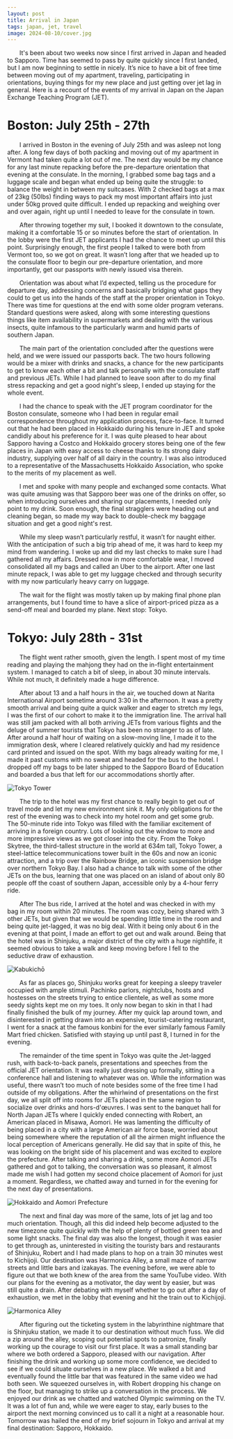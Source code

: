 ```yaml
---
layout: post
title: Arrival in Japan
tags: japan, jet, travel
image: 2024-08-10/cover.jpg
---
```


&emsp;&emsp;It's been about two weeks now since I first arrived in Japan and headed to Sapporo. Time has seemed to pass by quite quickly since I first landed, but I am now beginning to settle in nicely. It’s nice to have a bit of free time between moving out of my apartment, traveling, participating in orientations, buying things for my new place and just getting over jet lag in general. Here is a recount of the events of my arrival in Japan on the Japan Exchange Teaching Program (JET).  

# Boston: July 25th - 27th
&emsp;&emsp;I arrived in Boston in the evening of July 25th and was asleep not long after. A long few days of both packing and moving out of my apartment in Vermont had taken quite a lot out of me. The next day would be my chance for any last minute repacking before the pre-departure orientation that evening at the consulate. In the morning, I grabbed some bag tags and a luggage scale and began what ended up being quite the struggle: to balance the weight in between my suitcases. With 2 checked bags at a max of 23kg (50lbs) finding ways to pack my most important affairs into just under 50kg proved quite difficult. I ended up repacking and weighing over and over again, right up until I needed to leave for the consulate in town.  

&emsp;&emsp;After throwing together my suit, I booked it downtown to the consulate, making it a comfortable 15 or so minutes before the start of orientation. In the lobby were the first JET applicants I had the chance to meet up until this point. Surprisingly enough, the first people I talked to were both from Vermont too, so we got on great. It wasn’t long after that we headed up to the consulate floor to begin our pre-departure orientation, and more importantly, get our passports with newly issued visa therein.  

&emsp;&emsp;Orientation was about what I’d expected, telling us the procedure for departure day, addressing concerns and basically bridging what gaps they could to get us into the hands of the staff at the proper orientation in Tokyo. There was time for questions at the end with some older program veterans. Standard questions were asked, along with some interesting questions things like item availability in supermarkets and dealing with the various insects, quite infamous to the particularly warm and humid parts of southern Japan.  

&emsp;&emsp;The main part of the orientation concluded after the questions were held, and we were issued our passports back. The two hours following would be a mixer with drinks and snacks, a chance for the new participants to get to know each other a bit and talk personally with the consulate staff and previous JETs. While I had planned to leave soon after to do my final stress repacking and get a good night's sleep, I ended up staying for the whole event.  

&emsp;&emsp;I had the chance to speak with the JET program coordinator for the Boston consulate, someone who I had been in regular email correspondence throughout my application process, face-to-face. It turned out that he had been placed in Hokkaido during his tenure in JET and spoke candidly about his preference for it. I was quite pleased to hear about Sapporo having a Costco and Hokkaido grocery stores being one of the few places in Japan with easy access to cheese thanks to its strong dairy industry, supplying over half of all dairy in the country. I was also introduced to a representative of the Massachusetts Hokkaido Association, who spoke to the merits of my placement as well.  

&emsp;&emsp;I met and spoke with many people and exchanged some contacts. What was quite amusing was that Sapporo beer was one of the drinks on offer, so when introducing ourselves and sharing our placements, I needed only point to my drink. Soon enough, the final stragglers were heading out and cleaning began, so made my way back to double-check my baggage situation and get a good night's rest.  

&emsp;&emsp;While my sleep wasn’t particularly restful, it wasn’t for naught either. With the anticipation of such a big trip ahead of me, it was hard to keep my mind from wandering. I woke up and did my last checks to make sure I had gathered all my affairs. Dressed now in more comfortable wear, I moved consolidated all my bags and called an Uber to the airport. After one last minute repack, I was able to get my luggage checked and through security with my now particularly heavy carry on luggage.  

&emsp;&emsp;The wait for the flight was mostly taken up by making final phone plan arrangements, but I found time to have a slice of airport-priced pizza as a send-off meal and boarded my plane. Next stop: Tokyo.  


# Tokyo: July 28th - 31st

&emsp;&emsp;The flight went rather smooth, given the length. I spent most of my time reading and playing the mahjong they had on the in-flight entertainment system. I managed to catch a bit of sleep, in about 30 minute intervals. While not much, it definitely made a huge difference. 

&emsp;&emsp;After about 13 and a half hours in the air, we touched down at Narita International Airport sometime around 3:30 in the afternoon. It was a pretty smooth arrival and being quite a quick walker and eager to stretch my legs, I was the first of our cohort to make it to the immigration line. The arrival hall was still jam packed with all both arriving JETs from various flights and the deluge of summer tourists that Tokyo has been no stranger to as of late. After around a half hour of waiting on a slow-moving line, I made it to the immigration desk, where I cleared relatively quickly and had my residence card printed and issued on the spot. With my bags already waiting for me, I made it past customs with no sweat and headed for the bus to the hotel. I dropped off my bags to be later shipped to the Sapporo Board of Education and boarded a bus that left for our accommodations shortly after.

![Tokyo Tower](/images/2024-08-10/tokyo_tower.jpg "Tokyo Tower \| Minato, Tokyo 🇯🇵")

&emsp;&emsp;The trip to the hotel was my first chance to really begin to get out of travel mode and let my new environment sink it. My only obligations for the rest of the evening was to check into my hotel room and get some grub. The 50-minute ride into Tokyo was filled with the familiar excitement of arriving in a foreign country. Lots of looking out the window to more and more impressive views as we got closer into the city. From the Tokyo Skytree, the third-tallest structure in the world at 634m tall, Tokyo Tower, a steel-lattice telecommunications tower built in the 60s and now an iconic attraction, and a trip over the Rainbow Bridge, an iconic suspension bridge over northern Tokyo Bay. I also had a chance to talk with some of the other JETs on the bus, learning that one was placed on an island of about only 80 people off the coast of southern Japan, accessible only by a 4-hour ferry ride.

&emsp;&emsp;After The bus ride, I arrived at the hotel and was checked in with my bag in my room within 20 minutes. The room was cozy, being shared with 3 other JETs, but given that we would be spending little time in the room and being quite jet-lagged, it was no big deal. With it being only about 6 in the evening at that point, I made an effort to get out and walk around. Being that the hotel was in Shinjuku, a major district of the city with a huge nightlife, it seemed obvious to take a walk and keep moving before I fell to the seductive draw of exhaustion.

![Kabukichō](/images/2024-08-10/kabukicho.jpg "Kabukichō \| Shinjuku, Tokyo 🇯🇵")

&emsp;&emsp;As far as places go, Shinjuku works great for keeping a sleepy traveler occupied with ample stimuli. Pachinko parlors, nightclubs, hosts and hostesses on the streets trying to entice clientele, as well as some more seedy sights kept me on my toes. It only now began to skin in that I had finally finished the bulk of my journey. After my quick lap around town, and disinterested in getting drawn into an expensive, tourist-catering restaurant, I went for a snack at the famous konbini for the ever similarly famous Family Mart fried chicken. Satisfied with staying up until past 8, I turned in for the evening.  

&emsp;&emsp;The remainder of the time spent in Tokyo was quite the Jet-lagged rush, with back-to-back panels, presentations and speeches from the official JET orientation. It was really just dressing up formally, sitting in a conference hall and listening to whatever was on. While the information was useful, there wasn’t too much of note besides some of the free time I had outside of my obligations. After the whirlwind of presentations on the first day, we all split off into rooms for JETs placed in the same region to socialize over drinks and hors-d'œuvres. I was sent to the banquet hall for North Japan JETs where I quickly ended connecting with Robert, an American placed in Misawa, Aomori. He was lamenting the difficulty of being placed in a city with a large American air force base, worried about being somewhere where the reputation of all the airmen might influence the local perception of Americans generally. He did say that in spite of this, he was looking on the bright side of his placement and was excited to explore the prefecture. After talking and sharing a drink, some more Aomori JETs gathered and got to talking, the conversation was so pleasant, it almost made me wish I had gotten my second choice placement of Aomori for just a moment. Regardless, we chatted away and turned in for the evening for the next day of presentations.  

![Hokkaido and Aomori Prefecture](/images/2024-08-10/map.jpg "Hokkaido with Aomori Prefecture and Northern Honshu Below")

&emsp;&emsp;The next and final day was more of the same, lots of jet lag and too much orientation. Though, all this did indeed help become adjusted to the new timezone quite quickly with the help of plenty of bottled green tea and some light snacks. The final day was also the longest, though it was easier to get through as, uninterested in visiting the touristy bars and restaurants of Shinjuku, Robert and I had made plans to hop on a train 30 minutes west to Kichijoji. Our destination was Harmonica Alley, a small maze of narrow streets and little bars and izakayas. The evening before, we were able to figure out that we both knew of the area from the same YouTube video. With our plans for the evening as a motivator, the day went by easier, but was still quite a drain. After debating with myself whether to go out after a day of exhaustion, we met in the lobby that evening and hit the train out to Kichijoji.  

![Harmonica Alley](/images/2024-08-10/harmonica.jpg "Kabukichō \| Musashino, Tokyo 🇯🇵")

&emsp;&emsp;After figuring out the ticketing system in the labyrinthine nightmare that is Shinjuku station, we made it to our destination without much fuss. We did a zip around the alley, scoping out potential spots to patronize, finally working up the courage to visit our first place. It was a small standing bar where we both ordered a Sapporo, pleased with our navigation. After finishing the drink and working up some more confidence, we decided to see if we could situate ourselves in a new place. We walked a bit and eventually found the little bar that was featured in the same video we had both seen. We squeezed ourselves in, with Robert dropping his change on the floor, but managing to strike up a conversation in the process. We enjoyed our drink as we chatted and watched Olympic swimming on the TV. It was a lot of fun and, while we were eager to stay, early buses to the airport the next morning convinced us to call it a night at a reasonable hour. Tomorrow was hailed the end of my brief sojourn in Tokyo and arrival at my final destination: Sapporo, Hokkaido.
